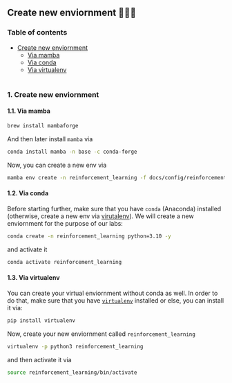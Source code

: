 ## Create new enviornment 👨🏻‍💻

### Table of contents

- [Create new enviornment](#create-new-env)
  * [Via mamba](#new-env-mamba)
  * [Via conda](#new-env-conda)
  * [Via virtualenv](#new-env-virtualenv)

#

<a id="create-new-env" />

### 1. Create new enviornment

#### 1.1. Via mamba

```bash
brew install mambaforge
```

And then later install `mamba` via

```bash
conda install mamba -n base -c conda-forge
```

Now, you can create a new env via

```bash
mamba env create -n reinforcement_learning -f docs/config/reinforcement_learning_env.yaml
```
<a id="new-env-conda" />

#### 1.2. Via conda

Before starting further, make sure that you have `conda` (Anaconda) installed (otherwise, create a new env via [virutalenv](#new-env-virtualenv)). We will create a new enviornment for the purpose of our labs:

```bash
conda create -n reinforcement_learning python=3.10 -y 
```

and activate it

```bash
conda activate reinforcement_learning
```

<a id="new-env-virtualenv" />

#### 1.3. Via virtualenv

You can create your virtual enviornment without conda as well. In order to do that, make sure that you have [`virtualenv`](https://pypi.org/project/virtualenv/) installed or else, you can install it via:


```bash
pip install virtualenv
```

Now, create your new enviornment called `reinforcement_learning`

```bash
virtualenv -p python3 reinforcement_learning
```

and then activate it via

```bash
source reinforcement_learning/bin/activate
```
